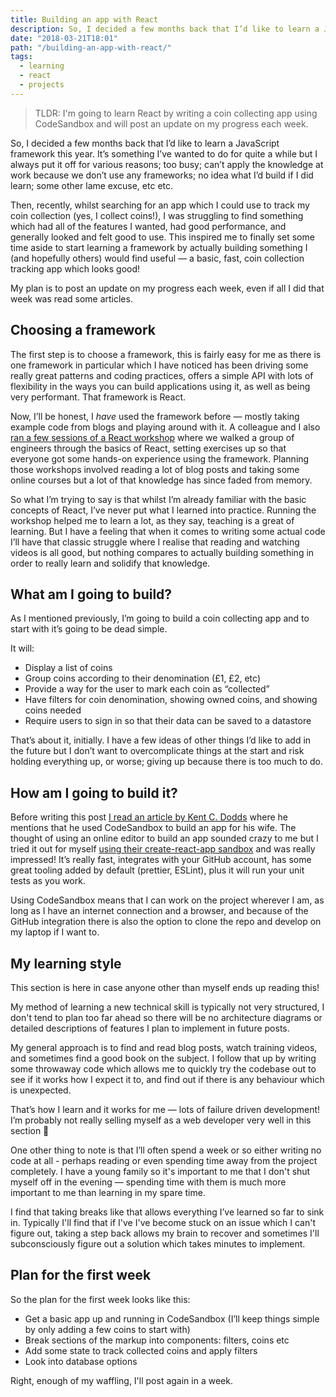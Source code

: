 ```yaml
---
title: Building an app with React
description: So, I decided a few months back that I’d like to learn a JavaScript framework this year. It’s something I’ve wanted to for quite a while but I’ve always put it off for various reasons.
date: "2018-03-21T18:01"
path: "/building-an-app-with-react/"
tags:
  - learning
  - react
  - projects
---
```


> TLDR: I'm going to learn React by writing a coin collecting app using CodeSandbox and will post an update on my progress each week.

So, I decided a few months back that I’d like to learn a JavaScript framework this year. It’s something I’ve wanted to do for quite a while but I always put it off for various reasons; too busy; can’t apply the knowledge at work because we don’t use any frameworks; no idea what I’d build if I did learn; some other lame excuse, etc etc.

Then, recently, whilst searching for an app which I could use to track my coin collection (yes, I collect coins!), I was struggling to find something which had all of the features I wanted, had good performance, and generally looked and felt good to use. This inspired me to finally set some time aside to start learning a framework by actually building something I (and hopefully others) would find useful — a basic, fast, coin collection tracking app which looks good!

My plan is to post an update on my progress each week, even if all I did that week was read some articles.

## Choosing a framework

The first step is to choose a framework, this is fairly easy for me as there is one framework in particular which I have noticed has been driving some really great patterns and coding practices, offers a simple API with lots of flexibility in the ways you can build applications using it, as well as being very performant. That framework is React.

Now, I’ll be honest, I *have* used the framework before — mostly taking example code from blogs and playing around with it. A colleague and I also [ran a few sessions of a React workshop](https://github.com/react-sessions) where we walked a group of engineers through the basics of React, setting exercises up so that everyone got some hands-on experience using the framework. Planning those workshops involved reading a lot of blog posts and taking some online courses but a lot of that knowledge has since faded from memory.

So what I’m trying to say is that whilst I’m already familiar with the basic concepts of React, I’ve never put what I learned into practice. Running the workshop helped me to learn a lot, as they say, teaching is a great of learning. But I have a feeling that when it comes to writing some actual code I’ll have that classic struggle where I realise that reading and watching videos is all good, but nothing compares to actually building something in order to really learn and solidify that knowledge.

## What am I going to build?

As I mentioned previously, I’m going to build a coin collecting app and to start with it’s going to be dead simple.

It will:

- Display a list of coins
- Group coins according to their denomination (£1, £2, etc)
- Provide a way for the user to mark each coin as “collected”
- Have filters for coin denomination, showing owned coins, and showing coins needed
- Require users to sign in so that their data can be saved to a datastore

That’s about it, initially. I have a few ideas of other things I’d like to add in the future but I don’t want to overcomplicate things at the start and risk holding everything up, or worse; giving up because there is too much to do.

## How am I going to build it?

Before writing this post [I read an article by Kent C. Dodds](https://blog.kentcdodds.com/merry-christmas-77b4380b8cf9) where he mentions that he used CodeSandbox to build an app for his wife. The thought of using an online editor to build an app sounded crazy to me but I tried it out for myself [using their create-react-app sandbox](https://codesandbox.io/s/new) and was really impressed! It’s really fast, integrates with your GitHub account, has some great tooling added by default (prettier,  ESLint), plus it will run your unit tests as you work.

Using CodeSandbox means that I can work on the project wherever I am, as long as I have an internet connection and a browser, and because of the GitHub integration there is also the option to clone the repo and develop on my laptop if I want to.

## My learning style

This section is here in case anyone other than myself ends up reading this!

My method of learning a new technical skill is typically not very structured, I don't tend to plan too far ahead so there will be no architecture diagrams or detailed descriptions of features I plan to implement in future posts.

My general approach is to find and read blog posts, watch training videos, and sometimes find a good book on the subject. I follow that up by writing some throwaway code which allows me to quickly try the codebase out to see if it works how I expect it to, and find out if there is any behaviour which is unexpected.

That’s how I learn and it works for me — lots of failure driven development! I’m probably not really selling myself as a web developer very well in this section 🙈

One other thing to note is that I’ll often spend a week or so either writing no code at all - perhaps reading or even spending time away from the project completely. I have a young family so it's important to me that I don't shut myself off in the evening — spending time with them is much more important to me than learning in my spare time.

I find that taking breaks like that allows everything I’ve learned so far to sink in. Typically I'll find that if I've I've become stuck on an issue which I can't figure out, taking a step back allows my brain to recover and sometimes I'll subconsciously figure out a solution which takes minutes to implement.

##  Plan for the first week

So the plan for the first week looks like this:

- Get a basic app up and running in CodeSandbox (I’ll keep things simple by only adding a few coins to start with)
- Break sections of the markup into components: filters, coins etc
- Add some state to track collected coins and apply filters
- Look into database options

Right, enough of my waffling, I'll post again in a week.
